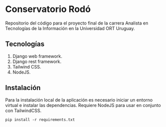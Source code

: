 # Conservatorio Rodó

Repositorio del código para el proyecto final de la carrera Analista en Tecnologías de la Información en la Universidad ORT Uruguay.

## Tecnologías

1. Django web framework.
2. Django rest framework.
3. Tailwind CSS.
4. NodeJS.

## Instalación

Para la instalación local de la aplicación es necesario iniciar un entorno virtual e instalar las dependencias. Requiere NodeJS para usar en conjunto con TailwindCSS.

`pip install -r requirements.txt`

